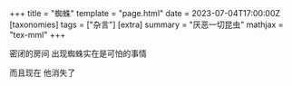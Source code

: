 +++
title = "蜘蛛"
template = "page.html"
date = 2023-07-04T17:00:00Z
[taxonomies]
tags = ["杂言"]
[extra]
summary = "厌恶一切昆虫"
mathjax = "tex-mml"
+++

<!-- more -->

密闭的房间  出现蜘蛛实在是可怕的事情

而且现在  他消失了
